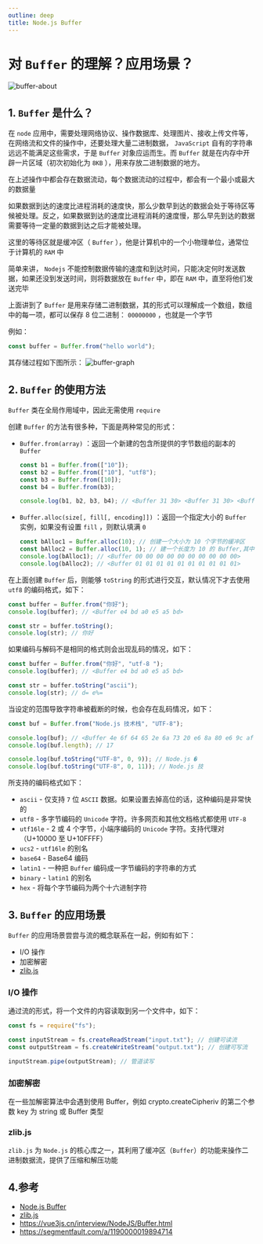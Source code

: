 ```yaml
---
outline: deep
title: Node.js Buffer
---
```


# 对 `Buffer` 的理解？应用场景？

![buffer-about](https://github.com/MrZhuA00/image-repo/blob/main/facial-sutra/nodejs/buffer-about.png?raw=true)

## 1. `Buffer` 是什么？

在 `node` 应用中，需要处理网络协议、操作数据库、处理图片、接收上传文件等，在网络流和文件的操作中，还要处理大量二进制数据， `JavaScript` 自有的字符串远远不能满足这些需求，于是 `Buffer` 对象应运而生。而 `Buffer` 就是在内存中开辟一片区域（初次初始化为 `8KB` ），用来存放二进制数据的地方。

在上述操作中都会存在数据流动，每个数据流动的过程中，都会有一个最小或最大的数据量

如果数据到达的速度比进程消耗的速度快，那么少数早到达的数据会处于等待区等候被处理。反之，如果数据到达的速度比进程消耗的速度慢，那么早先到达的数据需要等待一定量的数据到达之后才能被处理。

这里的等待区就是缓冲区（ `Buffer` ），他是计算机中的一个小物理单位，通常位于计算机的 `RAM` 中

简单来讲， `Nodejs` 不能控制数据传输的速度和到达时间，只能决定何时发送数据，如果还没到发送时间，则将数据放在 `Buffer` 中，即在 `RAM` 中，直至将他们发送完毕

上面讲到了 `Buffer` 是用来存储二进制数据，其的形式可以理解成一个数组，数组中的每一项，都可以保存 8 位二进制： `00000000` ，也就是一个字节

例如：

```js
const buffer = Buffer.from("hello world");
```

其存储过程如下图所示：
![buffer-graph](https://github.com/MrZhuA00/image-repo/blob/main/facial-sutra/nodejs/buffer-graph.png?raw=true)

## 2. `Buffer` 的使用方法

`Buffer` 类在全局作用域中，因此无需使用 `require`

创建 `Buffer` 的方法有很多种，下面是两种常见的形式：

- `Buffer.from(array)` ：返回一个新建的包含所提供的字节数组的副本的 `Buffer`

  ```js
  const b1 = Buffer.from(["10"]);
  const b2 = Buffer.from(["10"], "utf8");
  const b3 = Buffer.from([10]);
  const b4 = Buffer.from(b3);

  console.log(b1, b2, b3, b4); // <Buffer 31 30> <Buffer 31 30> <Buffer 0a> <Buffer 0a>
  ```

- `Buffer.alloc(size[, fill[, encoding]])` ：返回一个指定大小的
  `Buffer` 实例，如果没有设置 `fill` ，则默认填满 `0`

  ```js
  const bAlloc1 = Buffer.alloc(10); // 创建一个大小为 10 个字节的缓冲区
  const bAlloc2 = Buffer.alloc(10, 1); // 建一个长度为 10 的 Buffer,其中全部填充了值为 `1` 的字节
  console.log(bAlloc1); // <Buffer 00 00 00 00 00 00 00 00 00 00>
  console.log(bAlloc2); // <Buffer 01 01 01 01 01 01 01 01 01 01>
  ```

在上面创建 `Buffer` 后，则能够 `toString` 的形式进行交互，默认情况下才去使用 `utf8` 的编码格式，如下：

```js
const buffer = Buffer.from("你好");
console.log(buffer); // <Buffer e4 bd a0 e5 a5 bd>

const str = buffer.toString();
console.log(str); // 你好
```

如果编码与解码不是相同的格式则会出现乱码的情况，如下：

```js
const buffer = Buffer.from("你好", "utf-8 ");
console.log(buffer); // <Buffer e4 bd a0 e5 a5 bd>

const str = buffer.toString("ascii");
console.log(str); // d= e%=
```

当设定的范围导致字符串被截断的时候，也会存在乱码情况，如下：

```js
const buf = Buffer.from("Node.js 技术栈", "UTF-8");

console.log(buf); // <Buffer 4e 6f 64 65 2e 6a 73 20 e6 8a 80 e6 9c af e6 a0 88>
console.log(buf.length); // 17

console.log(buf.toString("UTF-8", 0, 9)); // Node.js �
console.log(buf.toString("UTF-8", 0, 11)); // Node.js 技
```

所支持的编码格式如下：

- `ascii` - 仅支持 `7` 位 `ASCII` 数据。如果设置去掉高位的话，这种编码是非常快的
- `utf8` - 多字节编码的 `Unicode` 字符。许多网页和其他文档格式都使用 `UTF-8`
- `utf16le` - 2 或 4 个字节，小端序编码的 `Unicode` 字符。支持代理对（U+10000 至 U+10FFFF）
- `ucs2` - `utf16le` 的别名
- `base64` - Base64 编码
- `latin1` - 一种把 `Buffer` 编码成一字节编码的字符串的方式
- `binary` - `latin1` 的别名
- `hex` - 将每个字节编码为两个十六进制字符

## 3. `Buffer` 的应用场景

`Buffer` 的应用场景尝尝与流的概念联系在一起，例如有如下：

- I/O 操作
- 加密解密
- [zlib.js](https://nodejs.org/api/zlib.html)

### I/O 操作

通过流的形式，将一个文件的内容读取到另一个文件中，如下：

```js
const fs = require("fs");

const inputStream = fs.createReadStream("input.txt"); // 创建可读流
const outputStream = fs.createWriteStream("output.txt"); // 创建可写流

inputStream.pipe(outputStream); // 管道读写
```

### 加密解密

在一些加解密算法中会遇到使用 Buffer，例如 crypto.createCipheriv 的第二个参数 key 为 string 或 Buffer 类型

### zlib.js

`zlib.js` 为 `Node.js` 的核心库之一，其利用了缓冲区（`Buffer`）的功能来操作二进制数据流，提供了压缩和解压功能

## 4.参考

- [Node.js Buffer](https://nodejs.org/api/buffer.html)
- [zlib.js](https://nodejs.org/api/zlib.html)
- https://vue3js.cn/interview/NodeJS/Buffer.html
- https://segmentfault.com/a/1190000019894714
